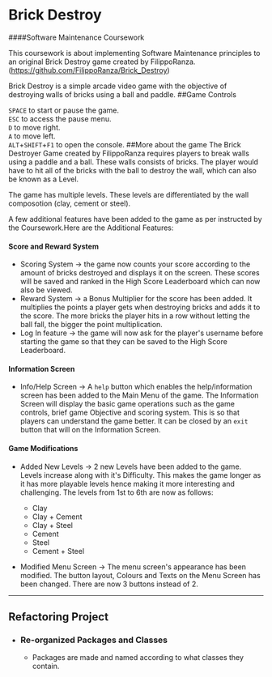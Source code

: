 # Brick Destroy
####Software Maintenance Coursework

This coursework is about implementing Software Maintenance principles to an original
Brick Destroy game created by FilippoRanza. (https://github.com/FilippoRanza/Brick_Destroy)

Brick Destroy is a simple arcade video game with the objective of destroying
walls of bricks using a ball and paddle.
##Game Controls

`SPACE` to start or pause the game.     
`ESC` to access the pause menu.     
`D` to move right.      
`A` to move left.       
`ALT`+`SHIFT`+`F1` to open the console.
##More about the game
The Brick Destroyer Game created by FilippoRanza requires players to break walls using a 
paddle and a ball. These walls consists of bricks. The player would have to hit all of
the bricks with the ball to destroy the wall, which can also be known as a Level.

The game has multiple levels. These levels are differentiated by the wall composotion (clay, 
cement or steel). 

A few additional features have been added to the game as per instructed by 
the Coursework.Here are the Additional Features:
#### Score and Reward System

- Scoring System -> the game now counts your score according to the amount 
of bricks destroyed and displays it on the screen. These scores will be saved
and ranked in the High Score Leaderboard which can now also be viewed.
- Reward System -> a Bonus Multiplier for the score has been added. It multiplies 
the points a player gets when destroying bricks and adds it to the score. The more 
bricks the player hits in a row without letting the ball fall, the bigger the point
multiplication.
- Log In feature -> the game will now ask for the player's username before starting 
the game so that they can be saved to the High Score Leaderboard.
#### Information Screen
- Info/Help Screen -> A `help` button which enables the help/information screen
has been added to the Main Menu of the game. The Information Screen will display 
the basic game operations such as the game controls, brief game Objective and scoring
system. This is so that players can understand the game better. It can be closed by 
an `exit` button that will on the Information Screen.
#### Game Modifications

- Added New Levels -> 2 new Levels have been added to the game. Levels increase along 
with it's Difficulty. This makes the game longer as it has more playable levels hence 
making it more interesting and challenging. The levels from 1st to 6th are now as 
follows:

   - Clay
   - Clay + Cement
   - Clay + Steel
   - Cement
   - Steel
   - Cement + Steel
  
- Modified Menu Screen -> The menu screen's appearance has been modified. The button
layout, Colours and Texts on the Menu Screen has been changed. There are now 3 buttons 
instead of 2.
---
## Refactoring Project

- ### Re-organized Packages and Classes
  
  - Packages are made and named according to what classes they contain. 






